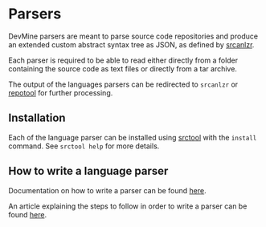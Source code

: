 # Parsers

DevMine parsers are meant to parse source code repositories and produce an
extended custom abstract syntax tree as JSON, as defined by
[srcanlzr](http://devmine.ch/doc/srcanlzr/).

Each parser is required to be able to read either directly from a folder
containing the source code as text files or directly from a tar archive.

The output of the languages parsers can be redirected to `srcanlzr` or
[repotool](http://devmine.ch/doc/repotool/) for further processing.

## Installation

Each of the language parser can be installed using
[srctool](http://devmine.ch/doc/srctool/) with the `install` command.
See `srctool help` for more details.

## How to write a language parser

Documentation on how to write a parser can be found
[here](http://godoc.org/github.com/DevMine/srcanlzr/src).

An article explaining the steps to follow in order to write a parser can be
found [here](http://devmine.ch/news/2015/05/31/how-to-write-a-parser).
